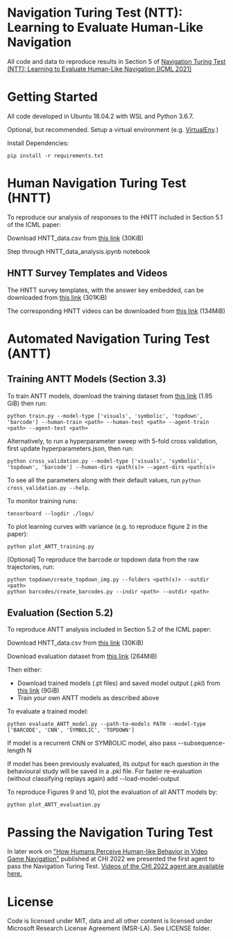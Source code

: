 # Navigation Turing Test (NTT): Learning to Evaluate Human-Like Navigation
All code and data to reproduce results in Section 5 of [Navigation Turing Test (NTT): Learning to Evaluate Human-Like Navigation [ICML 2021]](https://arxiv.org/abs/2105.09637)

# Getting Started

All code developed in Ubuntu 18.04.2 with WSL and Python 3.6.7.

Optional, but recommended. Setup a virtual environment (e.g. [VirtualEnv](https://virtualenv.pypa.io/).)

Install Dependencies:

    pip install -r requirements.txt

# Human Navigation Turing Test (HNTT)
To reproduce our analysis of responses to the HNTT included in Section 5.1 of the ICML paper:

Download HNTT_data.csv from [this link](https://papersdata.blob.core.windows.net/icml21/ICML2021-hntt-data/HNTT_data.zip) (30KiB)

Step through HNTT_data_analysis.ipynb notebook

## HNTT Survey Templates and Videos
The HNTT survey templates, with the answer key embedded, can be downloaded from [this link](https://papersdata.blob.core.windows.net/icml21/ICML2021-hntt-survey-templates/icml2021-hntt-survey-templates.zip) (301KiB) 

The corresponding HNTT videos can be downloaded from [this link](https://papersdata.blob.core.windows.net/icml21/ICML2021-hntt-videos/icml2021-hntt-videos.zip) (134MiB)

# Automated Navigation Turing Test (ANTT)
## Training ANTT Models (Section 3.3)
To train ANTT models, download the training dataset from [this link](https://papersdata.blob.core.windows.net/icml21/ICML2021-train-data/ICML2021-train-data.zip) (1.95 GiB) then run:

    python train.py --model-type ['visuals', 'symbolic', 'topdown', 'barcode'] --human-train <path> --human-test <path> --agent-train <path> --agent-test <path>

Alternatively, to run a hyperparameter sweep with 5-fold cross validation, first update hyperparameters.json, then run:
    
    python cross_validation.py --model-type ['visuals', 'symbolic', 'topdown', 'barcode'] --human-dirs <path(s)> --agent-dirs <path(s)>

To see all the parameters along with their default values, run  `python cross_validation.py --help`.

To monitor training runs:

    tensorboard --logdir ./logs/

To plot learning curves with variance (e.g. to reproduce figure 2 in the paper):

    python plot_ANTT_training.py

[Optional] To reproduce the barcode or topdown data from the raw trajectories, run:
    
    python topdown/create_topdown_img.py --folders <path(s)> --outdir <path>
    python barcodes/create_barcodes.py --indir <path> --outdir <path>

## Evaluation (Section 5.2)

To reproduce ANTT analysis included in Section 5.2 of the ICML paper:

Download HNTT_data.csv from [this link](https://papersdata.blob.core.windows.net/icml21/ICML2021-hntt-data/HNTT_data.zip) (30KiB)

Download evaluation dataset from [this link](https://papersdata.blob.core.windows.net/icml21/ICML2021-eval-data/ICML2021-eval-data.zip) (264MiB)

Then either:
 + Download trained models (.pt files) and saved model output (.pkl) from [this link](https://papersdata.blob.core.windows.net/icml21/ICML-trained-models/ICML2021-trained-models.zip) (9GiB)
 + Train your own ANTT models as described above

To evaluate a trained model:

    python evaluate_ANTT_model.py --path-to-models PATH --model-type ['BARCODE', 'CNN', 'SYMBOLIC', 'TOPDOWN']

If model is a recurrent CNN or SYMBOLIC model, also pass --subsequence-length N

If model has been previously evaluated, its output for each question in the behavioural study will be saved in a .pkl file. For faster re-evaluation (without classifying replays again) add --load-model-output

To reproduce Figures 9 and 10, plot the evaluation of all ANTT models by:

    python plot_ANTT_evaluation.py
    
# Passing the Navigation Turing Test

In later work on ["How Humans Perceive Human-like Behavior in Video Game Navigation"](https://www.microsoft.com/en-us/research/publication/how-humans-perceive-human-like-behavior-in-video-game-navigation/) published at CHI 2022 we presented the first agent to pass the Navigation Turing Test. [Videos of the CHI 2022 agent are available here.](https://papersdata.blob.core.windows.net/rewardshapingagent2022/videos-new-agent.zip)

# License
Code is licensed under MIT, data and all other content is licensed under Microsoft Research License Agreement (MSR-LA). See LICENSE folder.
